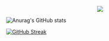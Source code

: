 <p align="center">
  <a href="https://skillicons.dev">
    <img src="https://skillicons.dev/icons?i=nodejs,express,php,laravel,mysql,html,css,bootstrap,js,jquery,py,fortran,arduino" />
  </a>
</p>

![Anurag's GitHub stats](https://github-readme-stats.vercel.app/api?username=ooguzsrtt&count_private=true&show_icons=true&theme=transparent)

[![GitHub Streak](https://streak-stats.demolab.com/?user=ooguzsrtt&currStreakNum=2FD3EB&fire=pink&sideLabels=F00&date_format=[Y.]n.j)](https://git.io/streak-stats)
